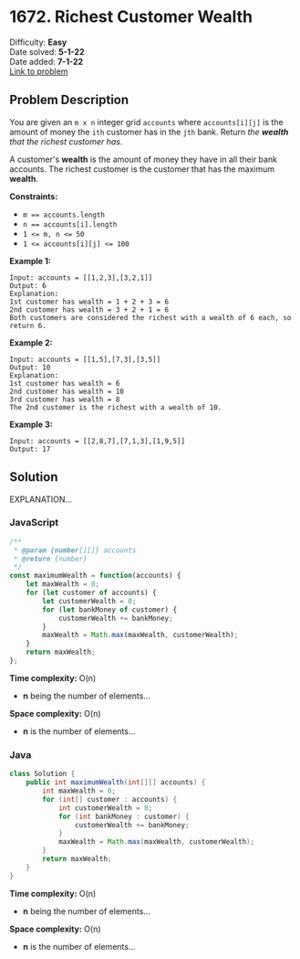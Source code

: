 # 1672. Richest Customer Wealth

Difficulty: **Easy**  
Date solved: **5-1-22**  
Date added: **7-1-22**  
[Link to problem](https://leetcode.com/problems/richest-customer-wealth/submissions/)

## Problem Description

You are given an `m x n` integer grid `accounts` where `accounts[i][j]` is the amount of money the `i​​​​​​​​​​​th`​​​​ customer has in the `j​​​​​​​​​​​th​​​​` bank. Return *the **wealth** that the richest customer has*.

A customer's **wealth** is the amount of money they have in all their bank accounts. The richest customer is the customer that has the maximum **wealth**.

**Constraints:**

- `m == accounts.length`
- `n == accounts[i].length`
- `1 <= m, n <= 50`
- `1 <= accounts[i][j] <= 100`

**Example 1:**

```
Input: accounts = [[1,2,3],[3,2,1]]
Output: 6
Explanation:
1st customer has wealth = 1 + 2 + 3 = 6
2nd customer has wealth = 3 + 2 + 1 = 6
Both customers are considered the richest with a wealth of 6 each, so return 6.
```

**Example 2:**

```
Input: accounts = [[1,5],[7,3],[3,5]]
Output: 10
Explanation: 
1st customer has wealth = 6
2nd customer has wealth = 10 
3rd customer has wealth = 8
The 2nd customer is the richest with a wealth of 10.
```

**Example 3:**

```
Input: accounts = [[2,8,7],[7,1,3],[1,9,5]]
Output: 17
```

## Solution

EXPLANATION...

### **JavaScript**

```js
/**
 * @param {number[][]} accounts
 * @return {number}
 */
const maximumWealth = function(accounts) {
    let maxWealth = 0;
    for (let customer of accounts) {
        let customerWealth = 0;
        for (let bankMoney of customer) {
            customerWealth += bankMoney;
        }
        maxWealth = Math.max(maxWealth, customerWealth);
    }
    return maxWealth;
};
```

**Time complexity:** O(n)
- **n** being the number of elements...

**Space complexity:** O(n)
- **n** is the number of elements...

### **Java**

```java
class Solution {
    public int maximumWealth(int[][] accounts) {
        int maxWealth = 0;
        for (int[] customer : accounts) {
            int customerWealth = 0;
            for (int bankMoney : customer) {
                customerWealth += bankMoney;
            }
            maxWealth = Math.max(maxWealth, customerWealth);
        }
        return maxWealth;
    }
}
```

**Time complexity:** O(n)
- **n** being the number of elements...

**Space complexity:** O(n)
- **n** is the number of elements...